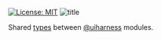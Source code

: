 [![License: MIT](https://img.shields.io/badge/License-MIT-green.svg)](https://opensource.org/licenses/MIT)
![title](https://user-images.githubusercontent.com/185555/51809598-fa710e80-2306-11e9-867c-0fd94f657e6f.png)


Shared [types](https://www.typescriptlang.org/docs/handbook/advanced-types.html) between [@uiharness](https://www.npmjs.com/org/uiharness) modules.

<p>&nbsp;</p>
<p>&nbsp;</p>
